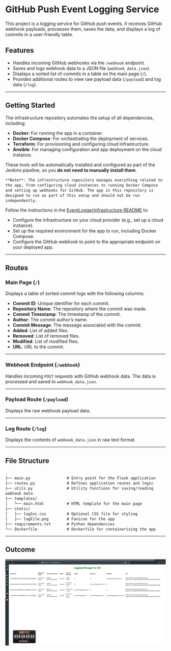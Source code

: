 # GitHub Push Event Logging Service

This project is a logging service for GitHub push events. It receives GitHub webhook payloads, processes them, saves the data, and displays a log of commits in a user-friendly table.

## Features

- Handles incoming GitHub webhooks via the `/webhook` endpoint.
- Saves and logs webhook data to a JSON file (`webhook_data.json`).
- Displays a sorted list of commits in a table on the main page (`/`).
- Provides additional routes to view raw payload data (`/payload`) and log data (`/log`).

---

## Getting Started

The infrastructure repository automates the setup of all dependencies, including:

- **Docker**: For running the app in a container.
- **Docker Compose**: For orchestrating the deployment of services.
- **Terraform**: For provisioning and configuring cloud infrastructure.
- **Ansible**: For managing configuration and app deployment on the cloud instance.

These tools will be automatically installed and configured as part of the Jenkins pipeline, so you **do not need to manually install them**.


    **Note**: The infrastructure repository manages everything related to the app, from configuring cloud instances to running Docker Compose and setting up webhooks for GitHub. The app in this repository is designed to run as part of this setup and should not be run independently.

Follow the instructions in the [EventLoggerInfrastructure README](https://github.com/lanirelad/EventLoggerInfrastructure.git) to:

   - Configure the infrastructure on your cloud provider (e.g., set up a cloud instance).
   - Set up the required environment for the app to run, including Docker Compose.
   - Configure the GitHub webhook to point to the appropriate endpoint on your deployed app.

---

## Routes

### Main Page (`/`)

Displays a table of sorted commit logs with the following columns:

- **Commit ID**: Unique identifier for each commit.
- **Repository Name**: The repository where the commit was made.
- **Commit Timestamp**: The timestamp of the commit.
- **Author**: The commit author’s name.
- **Commit Message**: The message associated with the commit.
- **Added**: List of added files.
- **Removed**: List of removed files.
- **Modified**: List of modified files.
- **URL**: URL to the commit.

---

### Webhook Endpoint (`/webhook`)

Handles incoming `POST` requests with GitHub webhook data. The data is processed and saved to `webhook_data.json`.

---

### Payload Route (`/payload`)

Displays the raw webhook payload data.

---

### Log Route (`/log`)

Displays the contents of `webhook_data.json` in raw text format.

---

## File Structure

```plaintext
.
├── main.py                # Entry point for the Flask application
├── routes.py              # Defines application routes and logic
├── utils.py               # Utility functions for saving/reading webhook data
├── templates/
│   └── main.html          # HTML template for the main page
├── static/
│   ├── logSvc.css         # Optional CSS file for styling
│   ├── logFile.png        # Favicon for the app
├── requirements.txt       # Python dependencies
└── Dockerfile             # Dockerfile for containerizing the app
```

* * *

Outcome
------------------
![Finall Table](images/tableXmpl.jpg)